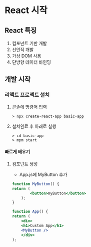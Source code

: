 # React 시작

## React 특징
1. 컴포넌트 기반 개발
2. 선언적 개발
3. 가상 DOM 사용
4. 단방향 데이터 바인딩

## 개발 시작

### 리액트 프로젝트 설치
1. 콘솔에 명령어 입력
	```shell
	> npx create-react-app basic-app
	```

2. 설치완료 후 아래로 실행
	```shell
	> cd basic-app
	> mpm start
	```

#### 빠르게 배우기
1. 컴포넌트 생성
	- App.js에 MyButton 추가

	```jsx
	function MyButton() {
	return (
			<button>myButton</button>
		);
	}

	function App() {
	return (
		<div>
		<h1>Custom App</h1>
		<MyButton />
		</div>
	);
	```